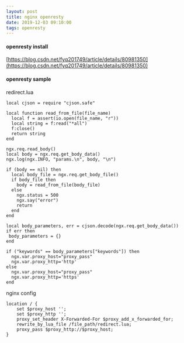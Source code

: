 ```yaml
---
layout: post
title: nginx openresty
date: 2019-12-03 09:10:00
tags: openresty
---
```


#### openresty install

[https://blog.csdn.net/fyq201749/article/details/80981350](https://blog.csdn.net/fyq201749/article/details/80981350)
<!-- more -->
#### openresty sample

redirect.lua

```
local cjson = require "cjson.safe"

local function read_from_file(file_name)
  local f = assert(io.open(file_name, "r"))
  local string = f:read("*all")
  f:close()
  return string
end

ngx.req.read_body()
local body = ngx.req.get_body_data()
ngx.log(ngx.INFO, "params.\n", body, "\n")

if (body == nil) then
  local body_file = ngx.req.get_body_file()
  if body_file then
    body = read_from_file(body_file)
  else
    ngx.status = 500
    ngx.say("error")
    return
  end
end

local body_parameters, err = cjson.decode(ngx.req.get_body_data())
if err then
 body_parameters = {}
end

if ("keywords" == body_parameters["keywords"]) then
  ngx.var.proxy_host="proxy_pass"
  ngx.var.proxy_http='http'
else
  ngx.var.proxy_host="proxy_pass"
  ngx.var.proxy_http='https'
end

```

nginx config

```
location / {
    set $proxy_host '';
    set $proxy_http '';
    proxy_set_header X-Forwarded-For $proxy_add_x_forwarded_for;
    rewrite_by_lua_file /file_path/redirect.lua;
    proxy_pass $proxy_http://$proxy_host;
}
```
